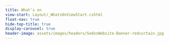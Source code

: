 ```yaml
---
title: What's on
view-start: Layout/_WhatsOnViewStart.cshtml
float-nav: true
hide-top-title: true
display-carousel: true
header-image: assets/images/headers/SedosWebsite-Banner-redcurtain.jpg
---
```

